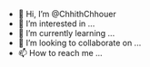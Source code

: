 - 👋 Hi, I’m @ChhithChhouer
- 👀 I’m interested in ...
- 🌱 I’m currently learning ...
- 💞️ I’m looking to collaborate on ...
- 📫 How to reach me ...

<!---
ChhithChhouer/ChhithChhouer is a ✨ special ✨ repository because its `README.md` (this file) appears on your GitHub profile.
You can click the Preview link to take a look at your changes.
--->
